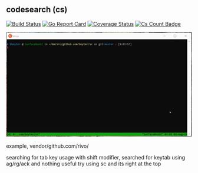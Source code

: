 codesearch (cs)
----------------------

[![Build Status](https://travis-ci.org/boyter/cs.svg?branch=master)](https://travis-ci.org/boyter/cs)
[![Go Report Card](https://goreportcard.com/badge/github.com/boyter/cs)](https://goreportcard.com/report/github.com/boyter/cs)
[![Coverage Status](https://coveralls.io/repos/github/boyter/cs/badge.svg?branch=master)](https://coveralls.io/github/boyter/cs?branch=master)
[![Cs Count Badge](https://sloc.xyz/github/boyter/cs/)](https://github.com/boyter/cs/)

<img alt="cs" src=https://github.com/boyter/cs/raw/master/sc.gif>

example, vendor/github.com/rivo/

searching for tab key usage with shift modifier, searched for keytab using ag/rg/ack and nothing useful
try using sc and its right at the top 
